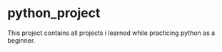 # python_project
This project contains all projects i learned while practicing python as a beginner.
